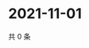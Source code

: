 # 2021-11-01

共 0 条

<!-- BEGIN WEIBO -->
<!-- 最后更新时间 Mon Nov 01 2021 00:01:16 GMT+0800 (China Standard Time) -->

<!-- END WEIBO -->
